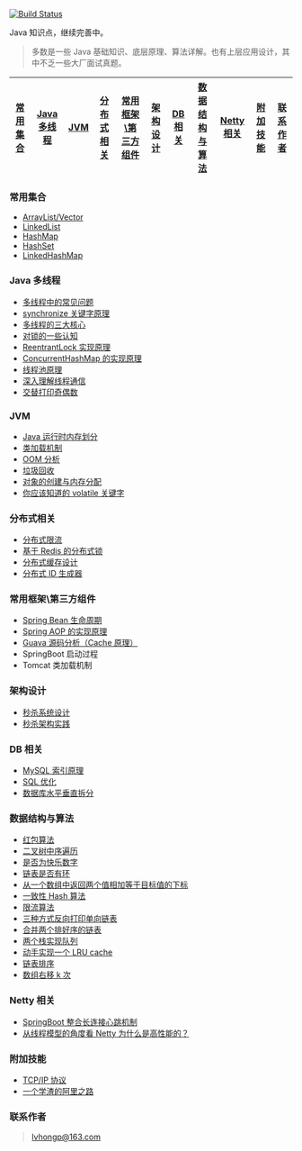 [![Build Status](https://travis-ci.org/hupper0/Java-Interview.svg?branch=master)](https://travis-ci.org/hupper0/Java-Interview)

[qq0groupsvg]: https://img.shields.io/badge/QQ%E7%BE%A4-787381170-yellowgreen.svg
[qq0group]: https://jq.qq.com/?_wv=1027&k=5HPYvQk

Java 知识点，继续完善中。

> 多数是一些 Java 基础知识、底层原理、算法详解。也有上层应用设计，其中不乏一些大厂面试真题。



[常用集合](https://github.com/lhp/Java-Interview/blob/master/README.md#%E5%B8%B8%E7%94%A8%E9%9B%86%E5%90%88) | [Java 多线程](https://github.com/hupper0/Java-Interview/blob/master/README.md#java-%E5%A4%9A%E7%BA%BF%E7%A8%8B) | [JVM](https://github.com/hupper0/Java-Interview/blob/master/README.md#jvm) | [分布式相关](https://github.com/hupper0/Java-Interview/blob/master/README.md#%E5%88%86%E5%B8%83%E5%BC%8F%E7%9B%B8%E5%85%B3) |[常用框架\第三方组件](https://github.com/hupper0/Java-Interview/blob/master/README.md#%E5%B8%B8%E7%94%A8%E6%A1%86%E6%9E%B6%E7%AC%AC%E4%B8%89%E6%96%B9%E7%BB%84%E4%BB%B6)|[架构设计](https://github.com/hupper0/Java-Interview/blob/master/README.md#%E6%9E%B6%E6%9E%84%E8%AE%BE%E8%AE%A1)|[DB 相关](https://github.com/hupper0/Java-Interview/blob/master/README.md#db-%E7%9B%B8%E5%85%B3)|[数据结构与算法](https://github.com/hupper0/Java-Interview/blob/master/README.md#%E6%95%B0%E6%8D%AE%E7%BB%93%E6%9E%84%E4%B8%8E%E7%AE%97%E6%B3%95)|[Netty 相关](https://github.com/hupper0/Java-Interview#netty-%E7%9B%B8%E5%85%B3)|[附加技能](https://github.com/hupper0/Java-Interview/blob/master/README.md#%E9%99%84%E5%8A%A0%E6%8A%80%E8%83%BD)|[联系作者](https://github.com/hupper0/Java-Interview#%E8%81%94%E7%B3%BB%E4%BD%9C%E8%80%85)
---- | --- | --- | ---| ---| ---| ---| ---| ---|---|---



### 常用集合
- [ArrayList/Vector](https://github.com/hupper0/Java-Interview/blob/master/markdown/ArrayList.md)
- [LinkedList](https://github.com/hupper0/Java-Interview/blob/master/markdown/LinkedList.md)
- [HashMap](https://github.com/hupper0/Java-Interview/blob/master/markdown/HashMap.md)
- [HashSet](https://github.com/hupper0/Java-Interview/blob/master/markdown/collection/HashSet.md)
- [LinkedHashMap](https://github.com/hupper0/Java-Interview/blob/master/markdown/collection/LinkedHashMap.md)

### Java 多线程
- [多线程中的常见问题](https://github.com/hupper0/Java-Interview/blob/master/markdown/Thread-common-problem.md)
- [synchronize 关键字原理](https://github.com/hupper0/Java-Interview/blob/master/markdown/Synchronize.md)
- [多线程的三大核心](https://github.com/hupper0/Java-Interview/blob/master/markdown/Threadcore.md)
- [对锁的一些认知](https://github.com/hupper0/Java-Interview/blob/master/markdown/Java-lock.md)
- [ReentrantLock 实现原理 ](https://github.com/hupper0/Java-Interview/blob/master/markdown/ReentrantLock.md)
- [ConcurrentHashMap 的实现原理](https://github.com/hupper0/Java-Interview/blob/master/markdown/ConcurrentHashMap.md)
- [线程池原理](https://github.com/hupper0/Java-Interview/blob/master/markdown/ThreadPoolExecutor.md)
- [深入理解线程通信](https://github.com/hupper0/Java-Interview/blob/master/markdown/concurrent/thread-communication.md)
- [交替打印奇偶数](https://github.com/hupper0/Java-Interview/blob/master/src/main/java/com/crossoverjie/actual/TwoThread.java)

### JVM
- [Java 运行时内存划分](https://github.com/hupper0/Java-Interview/blob/master/markdown/MemoryAllocation.md)
-  [类加载机制](https://github.com/hupper0/Java-Interview/blob/master/markdown/ClassLoad.md)
-  [OOM 分析](https://github.com/hupper0/Java-Interview/blob/master/markdown/OOM-analysis.md)
- [垃圾回收](https://github.com/hupper0/Java-Interview/blob/master/markdown/GarbageCollection.md)
- [对象的创建与内存分配](https://github.com/hupper0/Java-Interview/blob/master/markdown/newObject.md)
- [你应该知道的 volatile 关键字](https://github.com/hupper0/Java-Interview/blob/master/markdown/concurrent/volatile.md)

### 分布式相关

- [分布式限流](http://crossoverjie.top/2018/04/28/sbc/sbc7-Distributed-Limit/)
- [基于 Redis 的分布式锁](http://crossoverjie.top/2018/03/29/distributed-lock/distributed-lock-redis/)
- [分布式缓存设计](https://github.com/hupper0/Java-Interview/blob/master/markdown/Cache-design.md)
- [分布式 ID 生成器](https://github.com/hupper0/Java-Interview/blob/master/markdown/ID-generator.md)

### 常用框架\第三方组件

- [Spring Bean 生命周期](https://github.com/hupper0/Java-Interview/blob/master/markdown/spring/spring-bean-lifecycle.md)
- [Spring AOP 的实现原理](https://github.com/hupper0/Java-Interview/blob/master/markdown/SpringAOP.md) 
- [Guava 源码分析（Cache 原理）](https://crossoverjie.top/2018/06/13/guava/guava-cache/)
- SpringBoot 启动过程
- Tomcat 类加载机制


### 架构设计
- [秒杀系统设计](https://github.com/hupper0/Java-Interview/blob/master/markdown/Spike.md)
- [秒杀架构实践](http://crossoverjie.top/2018/05/07/ssm/SSM18-seconds-kill/)

### DB 相关

- [MySQL 索引原理](https://github.com/hupper0/Java-Interview/blob/master/markdown/MySQL-Index.md)
- [SQL 优化](https://github.com/hupper0/Java-Interview/blob/master/markdown/SQL-optimization.md)
- [数据库水平垂直拆分](https://github.com/hupper0/Java-Interview/blob/master/markdown/DB-split.md)

### 数据结构与算法
- [红包算法](https://github.com/hupper0/Java-Interview/blob/master/src/main/java/com/crossoverjie/red/RedPacket.java)
- [二叉树中序遍历](https://github.com/hupper0/Java-Interview/blob/master/src/main/java/com/crossoverjie/algorithm/BinaryNode.java#L76-L101)
- [是否为快乐数字](https://github.com/hupper0/Java-Interview/blob/master/src/main/java/com/crossoverjie/algorithm/HappyNum.java#L38-L55)
- [链表是否有环](https://github.com/hupper0/Java-Interview/blob/master/src/main/java/com/crossoverjie/algorithm/LinkLoop.java#L32-L59)
- [从一个数组中返回两个值相加等于目标值的下标](https://github.com/hupper0/Java-Interview/blob/master/src/main/java/com/crossoverjie/algorithm/TwoSum.java#L38-L59)
- [一致性 Hash 算法](https://github.com/hupper0/Java-Interview/blob/master/markdown/Consistent-Hash.md)
- [限流算法](https://github.com/hupper0/Java-Interview/blob/master/markdown/Limiting.md)
- [三种方式反向打印单向链表](https://github.com/hupper0/Java-Interview/blob/master/src/main/java/com/crossoverjie/algorithm/ReverseNode.java)
- [合并两个排好序的链表](https://github.com/hupper0/Java-Interview/blob/master/src/main/java/com/crossoverjie/algorithm/MergeTwoSortedLists.java)
- [两个栈实现队列](https://github.com/hupper0/Java-Interview/blob/master/src/main/java/com/crossoverjie/algorithm/TwoStackQueue.java)
- [动手实现一个 LRU cache](http://crossoverjie.top/2018/04/07/algorithm/LRU-cache/)
- [链表排序](./src/main/java/com/hupper/algorithm/LinkedListMergeSort.java)
- [数组右移 k 次](./src/main/java/com/hupper/algorithm/ArrayKShift.java)

### Netty 相关
- [SpringBoot 整合长连接心跳机制](https://crossoverjie.top/2018/05/24/netty/Netty(1)TCP-Heartbeat/)
- [从线程模型的角度看 Netty 为什么是高性能的？](https://crossoverjie.top/2018/07/04/netty/Netty(2)Thread-model/)

### 附加技能

- [TCP/IP 协议](https://github.com/hupper0/Java-Interview/blob/master/markdown/TCP-IP.md)
- [一个学渣的阿里之路](https://crossoverjie.top/2018/06/21/personal/Interview-experience/)


### 联系作者

> lvhongp@163.com
